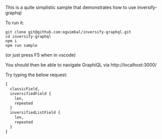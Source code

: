 This is a quite simplistic sample that demonstrates how to use inversify-graphql

To run it:

```
git clone git@github.com:oguimbal/inversify-graphql.git
cd inversify-graphql
npm i
npm run sample
```

(or just press F5 when in vscode)

You should then be able to navigate GraphiQL via http://localhost:3000/

Try typing the below request:

```graphql
{
  classicField,
  inversifiedField {
    len,
    repeated
  }
  inversifiedListField {
    len,
    repeated
  }
}
```